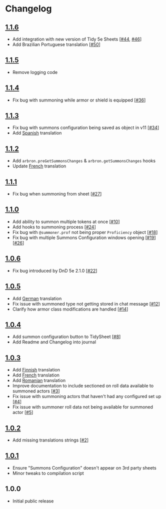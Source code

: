 # Changelog

## [1.1.6]
- Add integration with new version of Tidy 5e Sheets [[#44], [#46]]
- Add Brazilian Portuguese translation [[#50]]

## [1.1.5]
- Remove logging code

## [1.1.4]
- Fix bug with summoning while armor or shield is equipped [[#36]]

## [1.1.3]
- Fix bug with summons configuration being saved as object in v11 [[#34]]
- Add [Spanish] translation

## [1.1.2]
- Add `arbron.preGetSummonsChanges` & `arbron.getSummonsChanges` hooks
- Update [French] translation

## [1.1.1]
- Fix bug when summoning from sheet [[#27]]

## [1.1.0]
- Add ability to summon multiple tokens at once [[#10]]
- Add hooks to summoning process [[#24]]
- Fix bug with `@summoner.prof` not being proper `Proficiency` object [[#18]]
- Fix bug with multiple Summons Configuration windows opening [[#19]] [[#26]]

## [1.0.6]
- Fix bug introduced by DnD 5e 2.1.0 [[#22]]

## [1.0.5]
- Add [German] translation
- Fix issue with summoned type not getting stored in chat message [[#12]]
- Clarify how armor class modifications are handled [[#14]]

## [1.0.4]
- Add summon configuration button to TidySheet [[#8]]
- Add Readme and Changelog into journal

## [1.0.3]
- Add [Finnish] translation
- Add [French] translation
- Add [Romanian] translation
- Improve documentation to include sectioned on roll data available to summoned actors [[#3]]
- Fix issue with summoning actors that haven't had any configured set up [[#4]]
- Fix issue with summoner roll data not being available for summoned actor [[#5]]

## [1.0.2]
- Add missing translations strings [[#2]]

## [1.0.1]
- Ensure "Summons Configuration" doesn't appear on 3rd party sheets
- Minor tweaks to compilation script

## 1.0.0
- Initial public release


[1.0.1]: https://github.com/arbron/fvtt-summoner/compare/1.0.0-alpha...1.0.1
[1.0.2]: https://github.com/arbron/fvtt-summoner/compare/1.0.1...1.0.2
[1.0.3]: https://github.com/arbron/fvtt-summoner/compare/1.0.2...1.0.3
[1.0.4]: https://github.com/arbron/fvtt-summoner/compare/1.0.3...1.0.4
[1.0.5]: https://github.com/arbron/fvtt-summoner/compare/1.0.4...1.0.5
[1.0.6]: https://github.com/arbron/fvtt-summoner/compare/1.0.5...1.0.6
[1.1.0]: https://github.com/arbron/fvtt-summoner/compare/1.0.6...1.1.0
[1.1.1]: https://github.com/arbron/fvtt-summoner/compare/1.1.0...1.1.1
[1.1.2]: https://github.com/arbron/fvtt-summoner/compare/1.1.1...1.1.2
[1.1.3]: https://github.com/arbron/fvtt-summoner/compare/1.1.2...1.1.3
[1.1.4]: https://github.com/arbron/fvtt-summoner/compare/1.1.3...1.1.4
[1.1.5]: https://github.com/arbron/fvtt-summoner/compare/1.1.4...1.1.5
[1.1.6]: https://github.com/arbron/fvtt-summoner/compare/1.1.5...1.1.6

[#2]: https://github.com/arbron/fvtt-summoner/issues/2
[#3]: https://github.com/arbron/fvtt-summoner/issues/3
[#4]: https://github.com/arbron/fvtt-summoner/issues/4
[#5]: https://github.com/arbron/fvtt-summoner/issues/5
[#8]: https://github.com/arbron/fvtt-summoner/issues/8
[#10]: https://github.com/arbron/fvtt-summoner/issues/10
[#12]: https://github.com/arbron/fvtt-summoner/issues/12
[#14]: https://github.com/arbron/fvtt-summoner/issues/14
[#18]: https://github.com/arbron/fvtt-summoner/issues/18
[#19]: https://github.com/arbron/fvtt-summoner/issues/19
[#22]: https://github.com/arbron/fvtt-summoner/pull/22
[#24]: https://github.com/arbron/fvtt-summoner/issues/24
[#26]: https://github.com/arbron/fvtt-summoner/issues/26
[#27]: https://github.com/arbron/fvtt-summoner/issues/27
[#34]: https://github.com/arbron/fvtt-summoner/issues/34
[#36]: https://github.com/arbron/fvtt-summoner/issues/36
[#44]: https://github.com/arbron/fvtt-summoner/issues/44
[#46]: https://github.com/arbron/fvtt-summoner/pull/46
[#50]: https://github.com/arbron/fvtt-summoner/pull/50

[Finnish]: https://weblate.foundryvtt-hub.com/projects/arbron-summoner/main/fi/
[French]: https://weblate.foundryvtt-hub.com/projects/arbron-summoner/main/fr/
[German]: https://weblate.foundryvtt-hub.com/projects/arbron-summoner/main/de/
[Romanian]: https://weblate.foundryvtt-hub.com/projects/arbron-summoner/main/ro/
[Spanish]: https://weblate.foundryvtt-hub.com/projects/arbron-summoner/main/es/
